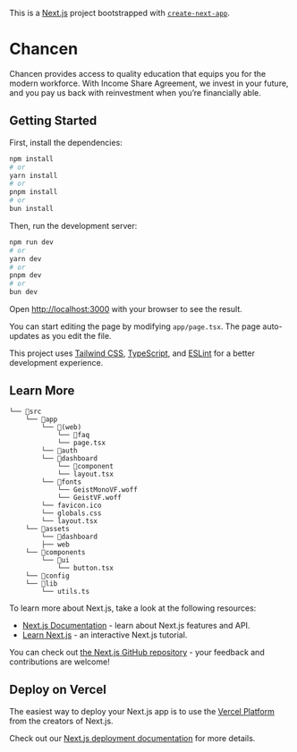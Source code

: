 This is a [Next.js](https://nextjs.org) project bootstrapped with [`create-next-app`](https://nextjs.org/docs/app/api-reference/cli/create-next-app).

# Chancen

Chancen provides access to quality education that equips you for the modern workforce. With Income Share Agreement, we invest in your future, and you pay us back with reinvestment when you’re financially able.

## Getting Started

First, install the dependencies:

```bash
npm install
# or
yarn install
# or
pnpm install
# or
bun install


```

Then, run the development server:

```bash
npm run dev
# or
yarn dev
# or
pnpm dev
# or
bun dev
```

Open [http://localhost:3000](http://localhost:3000) with your browser to see the result.

You can start editing the page by modifying `app/page.tsx`. The page auto-updates as you edit the file.

This project uses [Tailwind CSS](https://tailwindcss.com/), [TypeScript](https://www.typescriptlang.org/), and [ESLint](https://eslint.org/) for a better development experience.

## Learn More
```
└── 📁src
    └── 📁app
        └── 📁(web)
            └── 📁faq
            └── page.tsx
        └── 📁auth
        └── 📁dashboard
            └── 📁component
            └── layout.tsx
        └── 📁fonts
            └── GeistMonoVF.woff
            └── GeistVF.woff
        └── favicon.ico
        └── globals.css
        └── layout.tsx
    └── 📁assets
        └── 📁dashboard
        ├── web
    └── 📁components
        └── 📁ui
            └── button.tsx
    └── 📁config
    └── 📁lib
        └── utils.ts
```

To learn more about Next.js, take a look at the following resources:

- [Next.js Documentation](https://nextjs.org/docs) - learn about Next.js features and API.
- [Learn Next.js](https://nextjs.org/learn) - an interactive Next.js tutorial.

You can check out [the Next.js GitHub repository](https://github.com/vercel/next.js) - your feedback and contributions are welcome!

## Deploy on Vercel

The easiest way to deploy your Next.js app is to use the [Vercel Platform](https://vercel.com/new?utm_medium=default-template&filter=next.js&utm_source=create-next-app&utm_campaign=create-next-app-readme) from the creators of Next.js.

Check out our [Next.js deployment documentation](https://nextjs.org/docs/app/building-your-application/deploying) for more details.

